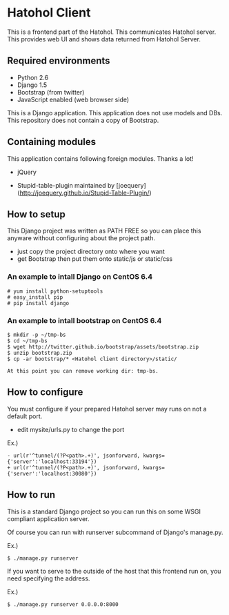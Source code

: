 Hatohol Client
==============

This is a frontend part of the Hatohol.
This communicates Hatohol server.
This provides web UI and shows data returned from Hatohol Server.


Required environments
----------------------------------------
- Python 2.6
- Django 1.5
- Bootstrap (from twitter)
- JavaScript enabled (web browser side)

This is a Django application.
This application does not use models and DBs.
This repository does not contain a copy of Bootstrap.

Containing modules
----------------------------------------
This application contains following foreign modules.
Thanks a lot!

- jQuery

- Stupid-table-plugin
maintained by [joequery]
(http://joequery.github.io/Stupid-Table-Plugin/)


How to setup
----------------------------------------
This Django project was written as PATH FREE so you can place this anyware without configuring about the project path.

- just copy the project directory onto where you want
- get Bootstrap then put them onto static/js or static/css

### An example to intall Django on CentOS 6.4

    # yum install python-setuptools
    # easy_install pip
    # pip install django

### An example to intall bootstrap on CentOS 6.4

    $ mkdir -p ~/tmp-bs
    $ cd ~/tmp-bs
    $ wget http://twitter.github.io/bootstrap/assets/bootstrap.zip
    $ unzip bootstrap.zip
    $ cp -ar bootstrap/* <Hatohol client directory>/static/

    At this point you can remove working dir: tmp-bs.


How to configure
----------------------------------------
You must configure if your prepared Hatohol server may runs on not a default port.

- edit mysite/urls.py to change the port

Ex.)

	- url(r'^tunnel/(?P<path>.+)', jsonforward, kwargs={'server':'localhost:33194'})
	+ url(r'^tunnel/(?P<path>.+)', jsonforward, kwargs={'server':'localhost:30080'})

How to run
----------------------------------------
This is a standard Django project so you can run this on some WSGI compliant application server.

Of course you can run with runserver subcommand of Django's manage.py.

Ex.)

	$ ./manage.py runserver

If you want to serve to the outside of the host that this frontend run on, you need specifying the address.

Ex.)

	$ ./manage.py runserver 0.0.0.0:8000
